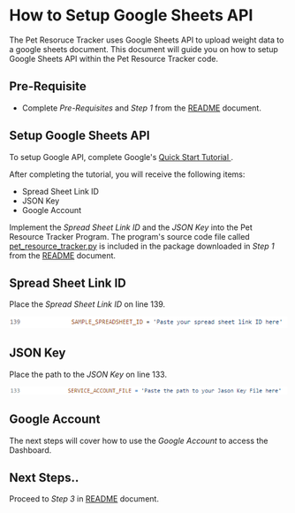 # How to Setup Google Sheets API
The Pet Resoruce Tracker uses Google Sheets API to upload weight data to a google sheets document. This document will guide you on how to setup Google Sheets API within the Pet Resource Tracker code. 

## Pre-Requisite
* Complete _Pre-Requisites_ and _Step 1_ from the [README](../README.md) document. 


## Setup Google Sheets API
To setup Google API, complete Google's [Quick Start Tutorial ](https://developers.google.com/sheets/api/quickstart/python).

After completing the tutorial, you will receive the following items:

* Spread Sheet Link ID
* JSON Key
* Google Account

Implement the _Spread Sheet Link ID_ and the  _JSON Key_ into the Pet Resource Tracker Program. The program's source code file called [pet_resource_tracker.py](../pet_resource_tracker.py) is included in the package downloaded in _Step 1_ from the [README](../README.md) document. 

## Spread Sheet Link ID

Place the _Spread Sheet Link ID_ on line 139.

![](Image%20Files/spreadsheet_link.png)

## JSON Key

Place the path to the _JSON Key_ on line 133.  

![](Image%20Files/json_key.png)

## Google Account

The next steps will cover how to use the _Google Account_ to access the Dashboard. 

## Next Steps..
Proceed to _Step 3_ in [README](../README.md) document.
